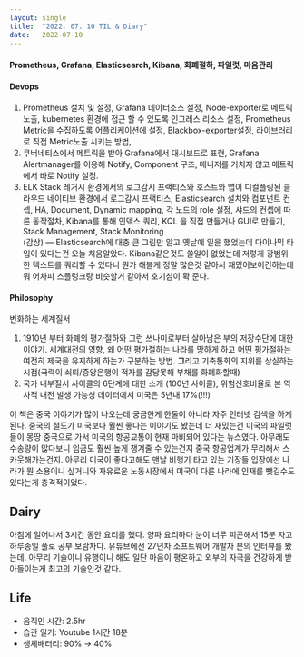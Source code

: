 ```yaml
---
layout:	single
title:	"2022. 07. 10 TIL & Diary"
date:	2022-07-10
---
```


  #### Prometheus, Grafana, Elasticsearch, Kibana, 화폐절하, 파일럿, 마음관리

#### **Devops**

1) Prometheus 설치 및 설정, Grafana 데이터소스 설정, Node-exporter로 메트릭 노출, kubernetes 환경에 접근 할 수 있도록 인그레스 리소스 설정, Prometheus Metric을 수집하도록 어플리케이션에 설정, Blackbox-exporter설정, 라이브러리로 직접 Metric노출 시키는 방법,   
2) 쿠버네티스에서 메트릭을 받아 Grafana에서 대시보드로 표현, Grafana Alertmanager를 이용해 Notify, Component 구조, 매니저를 거치지 않고 매트릭에서 바로 Notify 설정.   
3) ELK Stack 레거시 환경에서의 로그감시 프랙티스와 호스트와 앱이 디컬플링된 클라우드 네이티브 환경에서 로그감시 프랙티스, Elasticsearch 설치와 컴포넌트 컨셉, HA, Document, Dynamic mapping, 각 노드의 role 설정, 샤드의 컨셉에 따른 동작절차, Kibana를 통해 인덱스 쿼리, KQL 을 직접 만들거나 GUI로 만들기, Stack Management, Stack Monitoring  
(감상) — Elasticsearch에 대충 큰 그림만 알고 옛날에 일을 했었는데 다이나믹 타입이 있다는건 오늘 처음알았다. Kibana같은것도 쓸일이 없었는데 저렇게 광범위한 텍스트를 쿼리할 수 있다니 뭔가 해볼게 정말 많은것 같아서 재밌어보이긴하는데 뭐 어차피 스플렁크랑 비슷할거 같아서 호기심이 확 준다.

#### **Philosophy**

변화하는 세계질서   
 1) 1910년 부터 화폐의 평가절하와 그런 쓰나미로부터 살아남은 부의 저장수단에 대한 이야기. 세계대전의 영향, 왜 어떤 평가절하는 나라를 망하게 하고 어떤 평가절하는 여전히 제국을 유지하게 하는가 구분하는 방법. **그**리고 기축통화의 지위를 상실하는 시점(국력이 쇠퇴/중앙은행이 적자를 감당못해 부채를 화폐화할때)   
2) 국가 내부질서 사이클의 6단계에 대한 소개 (100년 사이클), 위험신호비율로 본 역사적 내전 발생 가능성 데이터에서 미국은 5년내 17%(!‼)

이 책은 중국 이야기가 많이 나오는데 궁금한게 한둘이 아니라 자주 인터넷 검색을 하게된다. 중국의 철도가 미국보다 훨씬 좋다는 이야기도 봤는데 더 재밌는건 미국의 파일럿들이 몽땅 중국으로 가서 미국의 항공교통이 현재 마비되어 있다는 뉴스였다. 아무래도 수송량이 많다보니 임금도 훨씬 높게 챙겨줄 수 있는건지 중국 항공업계가 무리해서 스카웃해가는건지. 아무리 미국이 좋다고해도 맨날 비행기 타고 있는 기장들 입장에선 나라가 뭔 소용이니 싶거니와 자유로운 노동시장에서 미국이 다른 나라에 인재를 뺏길수도 있다는게 충격적이었다.

## Dairy

아침에 일어나서 3시간 동안 요리를 했다. 양파 요리하다 눈이 너무 피곤해서 15분 자고 하루종일 풀로 공부 보람차다. 유튜브에선 27년차 소프트웨어 개발자 분의 인터뷰를 봤는데. 아무리 기술이니 유행이니 해도 일단 마음이 평온하고 외부의 자극을 건강하게 받아들이는게 최고의 기술인것 같다.

## Life

* 움직인 시간: 2.5hr
* 습관 일기: Youtube 1시간 18분
* 생체배터리: 90% → 40%
  